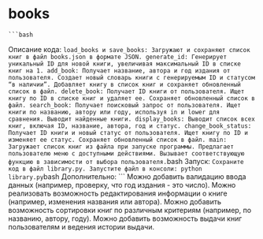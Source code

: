 # books
    ```bash
Описание кода:
     ```
load_books и save_books:
Загружают и сохраняют список книг в файл books.json в формате JSON.
generate_id:
Генерирует уникальный ID для новой книги, увеличивая максимальный ID в списке книг на 1.
add_book:
Получает название, автора и год издания от пользователя.
Создает новый словарь книги с генерируемым ID и статусом “в наличии”.
Добавляет книгу в список книг и сохраняет обновленный список в файл.
delete_book:
Получает ID книги от пользователя.
Ищет книгу по ID в списке книг и удаляет ее.
Сохраняет обновленный список в файл.
search_book:
Получает поисковый запрос от пользователя.
Ищет книги по названию, автору или году, используя in и lower для сравнения.
Выводит найденные книги.
display_books:
Выводит список всех книг, включая ID, название, автора, год и статус.
change_book_status:
Получает ID книги и новый статус от пользователя.
Ищет книгу по ID и изменяет ее статус.
Сохраняет обновленный список в файл.
main:
Загружает список книг из файла при запуске программы.
Предлагает пользователю меню с доступными действиями.
Вызывает соответствующую функцию в зависимости от выбора пользователя.
    ```bash
Запуск:
     ```
Сохраните код в файл library.py.
Запустите файл в консоли: python library.py
    ```bash
Дополнительно:
     ```
Можно добавить валидацию ввода данных (например, проверку, что год издания - это число).
Можно реализовать возможность редактирования информации о книге (например, изменения названия или автора).
Можно добавить возможность сортировки книг по различным критериям (например, по названию, автору, году).
Можно добавить возможность выдачи книг пользователям и ведения истории выдачи.
